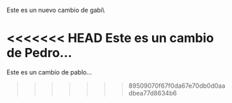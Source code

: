 Este es un nuevo cambio de gabi\

<<<<<<< HEAD
Este es un cambio de Pedro...
=======
Este es un cambio de pablo...
>>>>>>> 89509070f67f0da67e70db0d0aadbea77d8634b6
